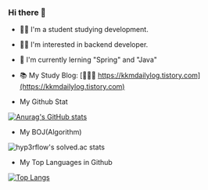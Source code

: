 ### Hi there 👋
- 👨‍🎓 I'm a student studying development.
- 🏃‍♂️ I'm interested in backend developer.
- 📖 I'm currently lerning "Spring" and "Java"
- 📚 My Study Blog: [🐕‍🦺🐾  https://kkmdailylog.tistory.com](https://kkmdailylog.tistory.com)

- My Github Stat

[![Anurag's GitHub stats](https://github-readme-stats.vercel.app/api?username=kkmin223&show_icons=true&theme=swift)](https://github.com/anuraghazra/github-readme-stats)

- My BOJ(Algorithm)

![hyp3rflow's solved.ac stats](https://github-readme-solvedac.hyp3rflow.vercel.app/api/?handle=kkmin223) 

- My Top Languages in Github

[![Top Langs](https://github-readme-stats.vercel.app/api/top-langs/?username=kkmin223&layout=compact)](https://github.com/anuraghazra/github-readme-stats)


<!--
**kkmin223/kkmin223** is a ✨ _special_ ✨ repository because its `README.md` (this file) appears on your GitHub profile.

Here are some ideas to get you started:

- 🔭 I’m currently working on ...
- 🌱 I’m currently learning ...
- 👯 I’m looking to collaborate on ...
- 🤔 I’m looking for help with ...
- 💬 Ask me about ...
- 📫 How to reach me: ...
- 😄 Pronouns: ...
- ⚡ Fun fact: ...
-->
